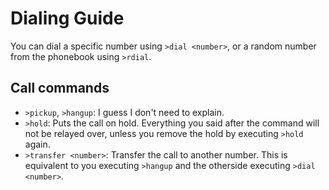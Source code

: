 # Dialing Guide
You can dial a specific number using `>dial <number>`, or a random number from the phonebook using `>rdial`.

## Call commands
* `>pickup`, `>hangup`: I guess I don't need to explain.
* `>hold`: Puts the call on hold. Everything you said after the command will not be relayed over, unless you remove the hold by executing `>hold` again.
* `>transfer <number>`: Transfer the call to another number. This is equivalent to you executing `>hangup` and the otherside executing `>dial <number>`.

